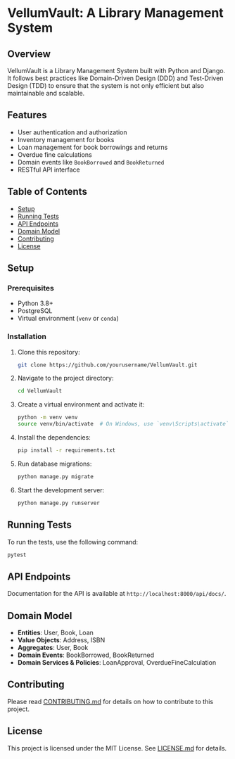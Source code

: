 # VellumVault: A Library Management System

## Overview

VellumVault is a Library Management System built with Python and Django. It follows best practices like Domain-Driven Design (DDD) and Test-Driven Design (TDD) to ensure that the system is not only efficient but also maintainable and scalable.

## Features

- User authentication and authorization
- Inventory management for books
- Loan management for book borrowings and returns
- Overdue fine calculations
- Domain events like `BookBorrowed` and `BookReturned`
- RESTful API interface

## Table of Contents

- [Setup](#setup)
- [Running Tests](#running-tests)
- [API Endpoints](#api-endpoints)
- [Domain Model](#domain-model)
- [Contributing](#contributing)
- [License](#license)

## Setup

### Prerequisites

- Python 3.8+
- PostgreSQL
- Virtual environment (`venv` or `conda`)

### Installation

1. Clone this repository:
    ```bash
    git clone https://github.com/yourusername/VellumVault.git
    ```

2. Navigate to the project directory:
    ```bash
    cd VellumVault
    ```

3. Create a virtual environment and activate it:
    ```bash
    python -m venv venv
    source venv/bin/activate  # On Windows, use `venv\Scripts\activate`
    ```

4. Install the dependencies:
    ```bash
    pip install -r requirements.txt
    ```

5. Run database migrations:
    ```bash
    python manage.py migrate
    ```

6. Start the development server:
    ```bash
    python manage.py runserver
    ```

## Running Tests

To run the tests, use the following command:

```bash
pytest
```

## API Endpoints

Documentation for the API is available at `http://localhost:8000/api/docs/`.

## Domain Model

- **Entities**: User, Book, Loan
- **Value Objects**: Address, ISBN
- **Aggregates**: User, Book
- **Domain Events**: BookBorrowed, BookReturned
- **Domain Services & Policies**: LoanApproval, OverdueFineCalculation

## Contributing

Please read [CONTRIBUTING.md](CONTRIBUTING.md) for details on how to contribute to this project.

## License

This project is licensed under the MIT License. See [LICENSE.md](LICENSE.md) for details.
